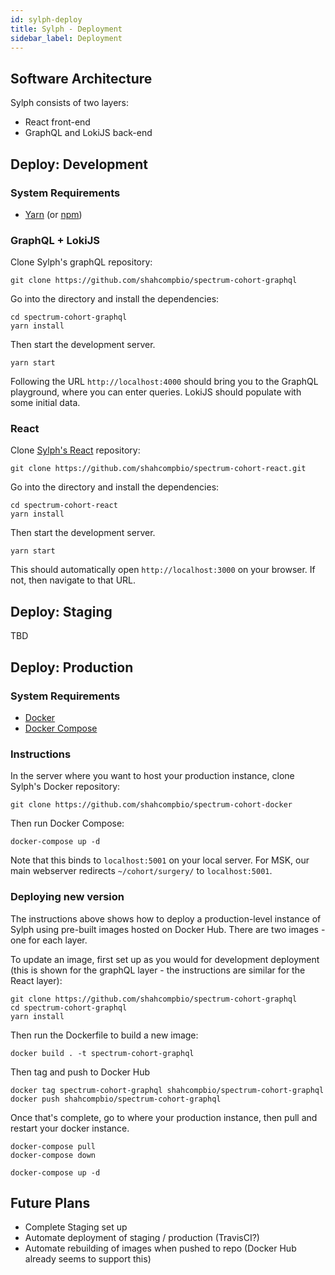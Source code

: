 ```yaml
---
id: sylph-deploy
title: Sylph - Deployment
sidebar_label: Deployment
---
```


## Software Architecture

Sylph consists of two layers:

- React front-end
- GraphQL and LokiJS back-end

## Deploy: Development

### System Requirements

- [Yarn](https://yarnpkg.com/en/) (or [npm](https://www.npmjs.com/))

### GraphQL + LokiJS

Clone Sylph's graphQL repository:

```
git clone https://github.com/shahcompbio/spectrum-cohort-graphql
```

Go into the directory and install the dependencies:

```
cd spectrum-cohort-graphql
yarn install
```

Then start the development server.

```
yarn start
```

Following the URL `http://localhost:4000` should bring you to the GraphQL playground, where you can enter queries. LokiJS should populate with some initial data.

### React

Clone [Sylph's React](https://github.com/shahcompbio/spectrum-cohort-react) repository:

```
git clone https://github.com/shahcompbio/spectrum-cohort-react.git
```

Go into the directory and install the dependencies:

```
cd spectrum-cohort-react
yarn install
```

Then start the development server.

```
yarn start
```

This should automatically open `http://localhost:3000` on your browser. If not, then navigate to that URL.

## Deploy: Staging

TBD

## Deploy: Production

### System Requirements

- [Docker](https://docker.com)
- [Docker Compose](https://docs.docker.com/compose/)

### Instructions

In the server where you want to host your production instance, clone Sylph's Docker repository:

```
git clone https://github.com/shahcompbio/spectrum-cohort-docker
```

Then run Docker Compose:

```
docker-compose up -d
```

Note that this binds to `localhost:5001` on your local server. For MSK, our main webserver redirects `~/cohort/surgery/` to `localhost:5001`.

### Deploying new version

The instructions above shows how to deploy a production-level instance of Sylph using pre-built images hosted on Docker Hub. There are two images - one for each layer.

To update an image, first set up as you would for development deployment (this is shown for the graphQL layer - the instructions are similar for the React layer):

```
git clone https://github.com/shahcompbio/spectrum-cohort-graphql
cd spectrum-cohort-graphql
yarn install
```

Then run the Dockerfile to build a new image:

```
docker build . -t spectrum-cohort-graphql
```

Then tag and push to Docker Hub

```
docker tag spectrum-cohort-graphql shahcompbio/spectrum-cohort-graphql
docker push shahcompbio/spectrum-cohort-graphql
```

Once that's complete, go to where your production instance, then pull and restart your docker instance.

```
docker-compose pull
docker-compose down

docker-compose up -d
```

## Future Plans

- Complete Staging set up
- Automate deployment of staging / production (TravisCI?)
- Automate rebuilding of images when pushed to repo (Docker Hub already seems to support this)
